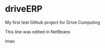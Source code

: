 # driveERP
My first test Github project for Drive Computing

This line was edited in NetBeans

lmao
